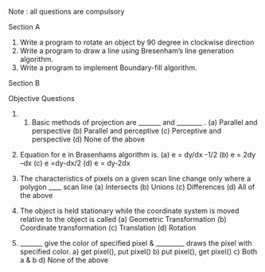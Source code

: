 Note : all questions are compulsory

  Section A

1. Write a program to rotate an object by 90 degree in clockwise direction
2. Write a program to draw a line using Bresenham’s line generation algorithm.
3. Write a program to implement Boundary-fill algorithm.

Section B

Objective Questions

1. 1.	Basic methods of projection are _______ and ________ .
(a) Parallel and perspective
(b) Parallel and perceptive
(c) Perceptive and perspective
(d) None of the above

2.	Equation for e in Brasenhams algorithm is.
(a) e = dy/dx -1/2
(b) e = 2dy –dx
(c) e =dy-dx/2
(d) e = dy-2dx

3.	The characteristics of pixels on a given scan line change only where a polygon ____ scan line
(a) Intersects
(b) Unions
(c) Differences
(d) All of the above

4.	The object is held stationary while the coordinate system is moved relative to the object is called
(a) Geometric Transformation
(b) Coordinate transformation
(c) Translation
(d) Rotation

5.	_______ give the color of specified pixel & _________ draws the pixel with specified color.
a) get pixel(), put pixel()
b) put pixel(), get pixel()
c) Both a & b
d) None of the above

